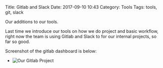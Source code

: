 Title: Gitlab and Slack 
Date: 2017-09-10 10:43
Category: Tools
Tags: tools, git, slack

Our additions to our tools.

Last time we introduce our tools on how we do project and basic workflow, right now the team is using Gitlab and Slack to 
for our internal projects, so far so good. 

Screenshot of the gitlab dashboard is below: 
 
* ![Our Gitlab Project](/images/gitlab/gitlab_s8.png)  
